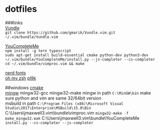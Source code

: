dotfiles
========

###links   
[Vundle](https://github.com/gmarik/Vundle.vim.git)   
`git clone https://github.com/gmarik/Vundle.vim.git ~/.vim/bundle/Vundle.vim`   

[YouCompleteMe](https://valloric.github.io/YouCompleteMe)  
`npm install -g tern typescript`  
`sudo apt-get install build-essential cmake python-dev python3-dev`  
`~/.vim/bundle/YouCompleteMe/install.py --js-completer --cs-completer`  
`cd ~/.vim/bundle/vimproc.vim && make`  

[nerd fonts](https://github.com/ryanoasis/nerd-fonts#font-installation)  
[oh my zsh](https://github.com/ohmyzsh/ohmyzsh)
[pl9k](https://github.com/Powerlevel9k/powerlevel9k)

##windows
[cmake](https://cmake.org/download/)  
[mingw](https://sourceforge.net/projects/mingw/files/) mingw32-gcc mingw32-make
mingw in path `C:\MinGW\bin`
make sure python and vim are same 32/64bit version  
msbuild in path `C:\Program Files (x86)\Microsoft Visual Studio\2017\Enterprise\MSBuild\15.0\Bin`  
C:\Users\jmaxwell3\.vim\bundle\vimproc.vim `mingw32-make -f make_mingw32.mak`
C:\Users\jmaxwell3\.vim\bundle\YouCompleteMe `install.py --cs-completer --js-completer`
